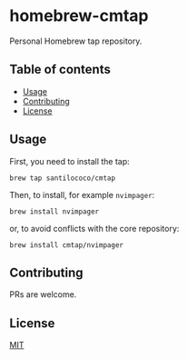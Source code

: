 # homebrew-cmtap

Personal Homebrew tap repository.

## Table of contents
  - [Usage <a name="usage"></a>](#usage-)
  - [Contributing <a name="contributing"></a>](#contributing-)
  - [License <a name="license"></a>](#license-)

## Usage <a name="usage"></a>

First, you need to install the tap:

```
brew tap santilococo/cmtap
```

Then, to install, for example `nvimpager`:

```
brew install nvimpager
```

or, to avoid conflicts with the core repository:

```
brew install cmtap/nvimpager
```

## Contributing <a name="contributing"></a>
PRs are welcome.

## License <a name="license"></a>
[MIT](https://raw.githubusercontent.com/santilococo/homebrew-cmtap/master/LICENSE.md)
